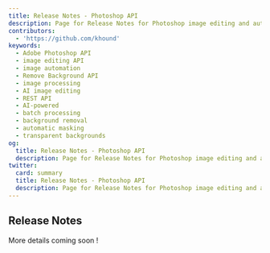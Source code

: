 ```yaml
---
title: Release Notes - Photoshop API
description: Page for Release Notes for Photoshop image editing and automation.
contributors:
  - 'https://github.com/khound'
keywords:
  - Adobe Photoshop API
  - image editing API
  - image automation
  - Remove Background API
  - image processing
  - AI image editing
  - REST API
  - AI-powered
  - batch processing
  - background removal
  - automatic masking
  - transparent backgrounds
og:
  title: Release Notes - Photoshop API
  description: Page for Release Notes for Photoshop image editing and automation.
twitter:
  card: summary
  title: Release Notes - Photoshop API
  description: Page for Release Notes for Photoshop image editing and automation.
---
```


## Release Notes

More details coming soon !
